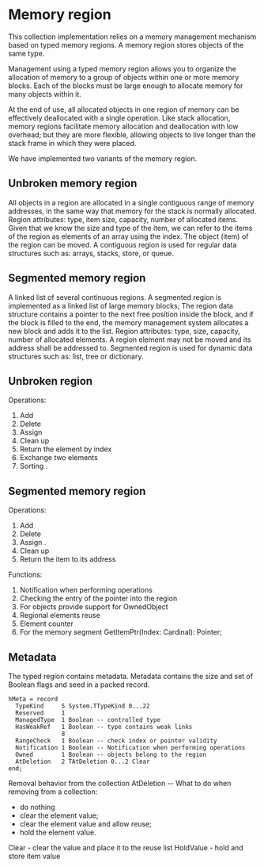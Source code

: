 # Memory region

This collection implementation relies on a memory management mechanism based on typed memory regions.
A memory region stores objects of the same type.

Management using a typed memory region allows you to organize the allocation of memory to a group of objects within one or more memory blocks.
Each of the blocks must be large enough to allocate memory for many objects within it.

At the end of use, all allocated objects in one region of memory can be effectively deallocated with a single operation.
Like stack allocation, memory regions facilitate memory allocation and deallocation with low overhead; but they are more flexible, allowing objects to live longer than the stack frame in which they were placed.

We have implemented two variants of the memory region.

## Unbroken memory region
All objects in a region are allocated in a single contiguous range
of memory addresses, in the same way that memory for the stack is normally allocated.
Region attributes: type, item size, capacity, number of allocated items.
Given that we know the size and type of the item, we can refer to the items 
of the region as elements of an array using the index.
The object (item) of the region can be moved.
A contiguous region is used for regular data structures such as:
arrays, stacks, store, or queue.

## Segmented memory region
A linked list of several continuous regions.
A segmented region is implemented as a linked list of large memory blocks; 
The region data structure contains a pointer to the next free position inside the block, 
and if the block is filled to the end, the memory management system allocates 
a new block and adds it to the list.
Region attributes: type, size, capacity, number of allocated elements.
A region element may not be moved and its address shall be addressed to.
Segmented region is used for dynamic data structures such as: 
list, tree or dictionary.

## Unbroken region 
Operations: 
1. Add
2. Delete
3. Assign
4. Clean up
5. Return the element by index
6. Exchange two elements  
7. Sorting .

## Segmented memory region
Operations: 
1. Add
2. Delete
3. Assign .
4. Clean up
5. Return the item to its address

Functions:
1. Notification when performing operations
2. Checking the entry of the pointer into the region
3. For objects provide support for OwnedObject
4. Regional elements reuse
5. Element counter
6. For the memory segment GetItemPtr(Index: Cardinal): Pointer;

## Metadata
The typed region contains metadata.
Metadata contains the size and set of Boolean flags and seed in a packed record.
```
hMeta = record
  TypeKind     5 System.TTypeKind 0...22
  Reserved     1
  ManagedType  1 Boolean -- controlled type
  HasWeakRef   1 Boolean -- type contains weak links
               8
  RangeCheck   1 Boolean -- check index or pointer validity
  Notification 1 Boolean -- Notification when performing operations 
  Owned        1 Boolean -- objects belong to the region
  AtDeletion   2 TAtDeletion 0...2 Clear
end;
```
Removal behavior from the collection
AtDeletion -- What to do when removing from a collection:
- do nothing
- clear the element value;
- clear the element value and allow reuse;
- hold the element value.

Clear - clear the value and place it to the reuse list
HoldValue - hold and store item value